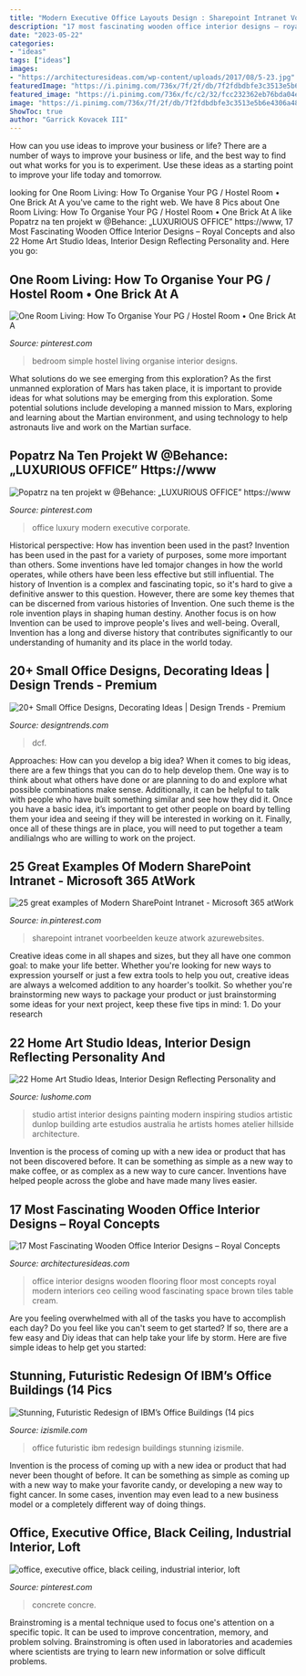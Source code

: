 ```yaml
---
title: "Modern Executive Office Layouts Design : Sharepoint Intranet Voorbeelden Keuze Atwork Azurewebsites"
description: "17 most fascinating wooden office interior designs – royal concepts"
date: "2023-05-22"
categories:
- "ideas"
tags: ["ideas"]
images:
- "https://architecturesideas.com/wp-content/uploads/2017/08/5-23.jpg"
featuredImage: "https://i.pinimg.com/736x/7f/2f/db/7f2fdbdbfe3c3513e5b6e4306a48287a.jpg"
featured_image: "https://i.pinimg.com/736x/fc/c2/32/fcc232362eb76bda04ed99ee85172749--corporate-office-design-luxury-penthouse.jpg"
image: "https://i.pinimg.com/736x/7f/2f/db/7f2fdbdbfe3c3513e5b6e4306a48287a.jpg"
ShowToc: true
author: "Garrick Kovacek III"
---
```



How can you use ideas to improve your business or life?
There are a number of ways to improve your business or life, and the best way to find out what works for you is to experiment. Use these ideas as a starting point to improve your life today and tomorrow.

	

		
looking for One Room Living: How To Organise Your PG / Hostel Room • One Brick At A you've came to the right web. We have 8 Pics about One Room Living: How To Organise Your PG / Hostel Room • One Brick At A like Popatrz na ten projekt w @Behance: „LUXURIOUS OFFICE” https://www, 17 Most Fascinating Wooden Office Interior Designs – Royal Concepts and also 22 Home Art Studio Ideas, Interior Design Reflecting Personality and. Here you go:
		
    
## One Room Living: How To Organise Your PG / Hostel Room • One Brick At A

<img loading=lazy src="https://i.pinimg.com/736x/88/6c/ec/886cec1c7fa438ae19bee6401c290920.jpg" onerror="this.onerror=null;this.src='https://tse2.mm.bing.net/th?id=OIP.5KBcdyYy5D2nhT-_EmPAJAHaI5&amp;pid=15.1';" alt="One Room Living: How To Organise Your PG / Hostel Room • One Brick At A">

_Source: pinterest.com_

>bedroom simple hostel living organise interior designs. 

	

What solutions do we see emerging from this exploration?
As the first unmanned exploration of Mars has taken place, it is important to provide ideas for what solutions may be emerging from this exploration. Some potential solutions include developing a manned mission to Mars, exploring and learning about the Martian environment, and using technology to help astronauts live and work on the Martian surface.

    
## Popatrz Na Ten Projekt W @Behance: „LUXURIOUS OFFICE” Https://www

<img loading=lazy src="https://i.pinimg.com/736x/fc/c2/32/fcc232362eb76bda04ed99ee85172749--corporate-office-design-luxury-penthouse.jpg" onerror="this.onerror=null;this.src='https://tse4.mm.bing.net/th?id=OIP.PLD1e6X-k9NHkBMIuwxdBgHaE8&amp;pid=15.1';" alt="Popatrz na ten projekt w @Behance: „LUXURIOUS OFFICE” https://www">

_Source: pinterest.com_

>office luxury modern executive corporate. 

	

Historical perspective: How has invention been used in the past?
Invention has been used in the past for a variety of purposes, some more important than others. Some inventions have led tomajor changes in how the world operates, while others have been less effective but still influential. The history of Invention is a complex and fascinating topic, so it's hard to give a definitive answer to this question. However, there are some key themes that can be discerned from various histories of Invention. One such theme is the role invention plays in shaping human destiny. Another focus is on how Invention can be used to improve people's lives and well-being. Overall, Invention has a long and diverse history that contributes significantly to our understanding of humanity and its place in the world today.

    
## 20+ Small Office Designs, Decorating Ideas | Design Trends - Premium

<img loading=lazy src="https://images.designtrends.com/wp-content/uploads/2016/04/15125621/Very-Small-Office-Looks-So-Pretty.jpg" onerror="this.onerror=null;this.src='https://tse3.mm.bing.net/th?id=OIP.1aUJovqYN7BvTZ-5NLwT2wHaLH&amp;pid=15.1';" alt="20+ Small Office Designs, Decorating Ideas | Design Trends - Premium">

_Source: designtrends.com_

>dcf. 

	

Approaches: How can you develop a big idea?
When it comes to big ideas, there are a few things that you can do to help develop them. One way is to think about what others have done or are planning to do and explore what possible combinations make sense. Additionally, it can be helpful to talk with people who have built something similar and see how they did it. Once you have a basic idea, it’s important to get other people on board by telling them your idea and seeing if they will be interested in working on it. Finally, once all of these things are in place, you will need to put together a team andilialngs who are willing to work on the project.

    
## 25 Great Examples Of Modern SharePoint Intranet - Microsoft 365 AtWork

<img loading=lazy src="https://i.pinimg.com/736x/7f/2f/db/7f2fdbdbfe3c3513e5b6e4306a48287a.jpg" onerror="this.onerror=null;this.src='https://tse3.mm.bing.net/th?id=OIP.1eK6eswI2yQsCQapg7RvHgHaNU&amp;pid=15.1';" alt="25 great examples of Modern SharePoint Intranet - Microsoft 365 atWork">

_Source: in.pinterest.com_

>sharepoint intranet voorbeelden keuze atwork azurewebsites. 

	

Creative ideas come in all shapes and sizes, but they all have one common goal: to make your life better. Whether you're looking for new ways to expression yourself or just a few extra tools to help you out, creative ideas are always a welcomed addition to any hoarder's toolkit. So whether you're brainstorming new ways to package your product or just brainstorming some ideas for your next project, keep these five tips in mind: 1. Do your research

    
## 22 Home Art Studio Ideas, Interior Design Reflecting Personality And

<img loading=lazy src="https://www.lushome.com/wp-content/uploads/2013/05/home-art-studio-ideas-interior-design-22.jpg" onerror="this.onerror=null;this.src='https://tse3.mm.bing.net/th?id=OIP.IuFXdpjY4KO7nm0Oxl-dWQHaFj&amp;pid=15.1';" alt="22 Home Art Studio Ideas, Interior Design Reflecting Personality and">

_Source: lushome.com_

>studio artist interior designs painting modern inspiring studios artistic dunlop building arte estudios australia he artists homes atelier hillside architecture. 

	

Invention is the process of coming up with a new idea or product that has not been discovered before. It can be something as simple as a new way to make coffee, or as complex as a new way to cure cancer. Inventions have helped people across the globe and have made many lives easier.

    
## 17 Most Fascinating Wooden Office Interior Designs – Royal Concepts

<img loading=lazy src="https://architecturesideas.com/wp-content/uploads/2017/08/5-23.jpg" onerror="this.onerror=null;this.src='https://tse1.mm.bing.net/th?id=OIP.tT-ZnAyX1iQEmNNpcW7_cAHaEN&amp;pid=15.1';" alt="17 Most Fascinating Wooden Office Interior Designs – Royal Concepts">

_Source: architecturesideas.com_

>office interior designs wooden flooring floor most concepts royal modern interiors ceo ceiling wood fascinating space brown tiles table cream. 

	

Are you feeling overwhelmed with all of the tasks you have to accomplish each day? Do you feel like you can't seem to get started? If so, there are a few easy and Diy ideas that can help take your life by storm. Here are five simple ideas to help get you started:

    
## Stunning, Futuristic Redesign Of IBM’s Office Buildings (14 Pics

<img loading=lazy src="https://img.izismile.com/img/img5/20120815/640/stunning_futuristic_redesign_of_ibms_office_buildings_640_03.jpg" onerror="this.onerror=null;this.src='https://tse3.mm.bing.net/th?id=OIP.j1Qdx6fQCWlItiNLR1BIPgHaFO&amp;pid=15.1';" alt="Stunning, Futuristic Redesign of IBM’s Office Buildings (14 pics">

_Source: izismile.com_

>office futuristic ibm redesign buildings stunning izismile. 

	

Invention is the process of coming up with a new idea or product that had never been thought of before. It can be something as simple as coming up with a new way to make your favorite candy, or developing a new way to fight cancer. In some cases, invention may even lead to a new business model or a completely different way of doing things.

    
## Office, Executive Office, Black Ceiling, Industrial Interior, Loft

<img loading=lazy src="https://i.pinimg.com/736x/11/8e/14/118e14522cc857c850adaad9648b9d70.jpg" onerror="this.onerror=null;this.src='https://tse2.mm.bing.net/th?id=OIP.i70M3wNfZI70-VXZZBxIzwHaIc&amp;pid=15.1';" alt="office, executive office, black ceiling, industrial interior, loft">

_Source: pinterest.com_

>concrete concre. 

	

Brainstroming is a mental technique used to focus one's attention on a specific topic. It can be used to improve concentration, memory, and problem solving. Brainstroming is often used in laboratories and academies where scientists are trying to learn new information or solve difficult problems.

